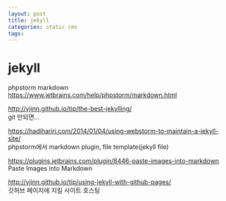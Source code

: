 ```yaml
---
layout: post
title: jekyll
categories: static cms
tags: 
---
```

# jekyll

phpstorm markdown  
https://www.jetbrains.com/help/phpstorm/markdown.html

http://vjinn.github.io/tip/the-best-jekylling/  
git 만되면...

https://hadihariri.com/2014/01/04/using-webstorm-to-maintain-a-jekyll-site/  
phpstorm에서 markdown plugin, file template(jekyll file)

https://plugins.jetbrains.com/plugin/8446-paste-images-into-markdown  
Paste Images into Markdown

http://vjinn.github.io/tip/using-jekyll-with-github-pages/  
깃허브 페이지에 지킬 사이트 호스팅


